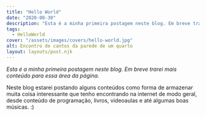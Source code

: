 ```yaml
---
title: "Hello World"
date: "2020-08-30"
description: "Esta é a minha primeira postagem neste blog. Em breve trarei mais conteúdo para essa área da página."
tags: 
  - HelloWorld
cover: "/assets/images/covers/hello-world.jpg"
alt: Encontro de cantos da parede de um quarto
layout: layouts/post.njk
---
```


_Esta é a minha primeira postagem neste blog. Em breve trarei mais conteúdo para essa área da página._

Neste blog estarei postando alguns conteúdos como forma de armazenar muita coisa interessante que tenho encontrando na internet de modo geral, desde conteúdo de programação, livros, videoaulas e até algumas boas músicas. :)

